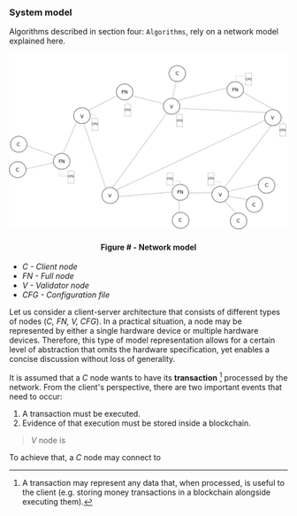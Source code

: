 ### System model

Algorithms described in section four: `Algorithms`, rely on a network model explained here.



![](https://github.com/lukamiletic95/papers/blob/master/images/fig1.png)
<div align='center'> 
	<h4>Figure # - Network model</h4>
</div>

* *C - Client node*
* *FN - Full node*
* *V - Validator node*
* *CFG - Configuration file*

Let us consider a client-server architecture that consists of different types of nodes (*C, FN, V, CFG*). In a practical situation, a node may be represented by either a single hardware device or multiple hardware devices. Therefore, this type of model representation allows for a certain level of abstraction that omits the hardware specification, yet enables a concise discussion without loss of generality.

It is assumed that a *C* node wants to have its **transaction** [^1] processed by the network. From the client's perspective, there are two important events that need to occur:
1. A transaction must be executed.
2. Evidence of that execution must be stored inside a blockchain.

> *V* node is 

To achieve that, a *C* node may connect to


[^1]: A transaction may represent any data that, when processed, is useful to the client (e.g. storing money transactions in a blockchain alongside executing them).


<!--stackedit_data:
eyJoaXN0b3J5IjpbMTMyODU0NTUwOCwtNDQwNjU4NTg4LC0xMj
E2Mzg3OTY0LDgzNTU5NjIwMCwzMTQzNTE1NDAsMTY5NDQ2MDI2
Nyw1Mjc4MjQ5NTYsLTkxMDU0NzU3MCw2MDA1Njg5NjEsLTEwNT
g2MTkwNzMsNDcyMTA0OTkzLDExMTU4NzM3MzMsLTExMDczNzg2
MDAsNDcwODc2NjMsLTEyMzgwOTUzOTYsOTYwMTA0Mzg4XX0=
-->